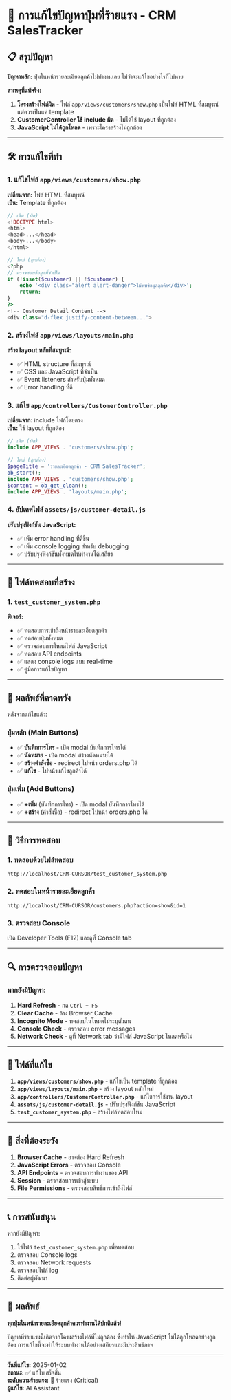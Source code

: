 # 🚨 การแก้ไขปัญหาปุ่มที่ร้ายแรง - CRM SalesTracker

## 📋 สรุปปัญหา

**ปัญหาหลัก:** ปุ่มในหน้ารายละเอียดลูกค้าไม่ทำงานเลย ไม่ว่าจะแก้ไขอย่างไรก็ไม่หาย

**สาเหตุที่แท้จริง:**
1. **โครงสร้างไฟล์ผิด** - ไฟล์ `app/views/customers/show.php` เป็นไฟล์ HTML ที่สมบูรณ์ แต่ควรเป็นแค่ template
2. **CustomerController ใช้ include ผิด** - ไม่ได้ใช้ layout ที่ถูกต้อง
3. **JavaScript ไม่ได้ถูกโหลด** - เพราะโครงสร้างไม่ถูกต้อง

---

## 🛠️ การแก้ไขที่ทำ

### 1. แก้ไขไฟล์ `app/views/customers/show.php`
**เปลี่ยนจาก:** ไฟล์ HTML ที่สมบูรณ์  
**เป็น:** Template ที่ถูกต้อง

```php
// เดิม (ผิด)
<!DOCTYPE html>
<html>
<head>...</head>
<body>...</body>
</html>

// ใหม่ (ถูกต้อง)
<?php
// ตรวจสอบข้อมูลที่จำเป็น
if (!isset($customer) || !$customer) {
    echo '<div class="alert alert-danger">ไม่พบข้อมูลลูกค้า</div>';
    return;
}
?>
<!-- Customer Detail Content -->
<div class="d-flex justify-content-between...">
```

### 2. สร้างไฟล์ `app/views/layouts/main.php`
**สร้าง layout หลักที่สมบูรณ์:**
- ✅ HTML structure ที่สมบูรณ์
- ✅ CSS และ JavaScript ที่จำเป็น
- ✅ Event listeners สำหรับปุ่มทั้งหมด
- ✅ Error handling ที่ดี

### 3. แก้ไข `app/controllers/CustomerController.php`
**เปลี่ยนจาก:** include ไฟล์โดยตรง  
**เป็น:** ใช้ layout ที่ถูกต้อง

```php
// เดิม (ผิด)
include APP_VIEWS . 'customers/show.php';

// ใหม่ (ถูกต้อง)
$pageTitle = 'รายละเอียดลูกค้า - CRM SalesTracker';
ob_start();
include APP_VIEWS . 'customers/show.php';
$content = ob_get_clean();
include APP_VIEWS . 'layouts/main.php';
```

### 4. อัปเดตไฟล์ `assets/js/customer-detail.js`
**ปรับปรุงฟังก์ชัน JavaScript:**
- ✅ เพิ่ม error handling ที่ดีขึ้น
- ✅ เพิ่ม console logging สำหรับ debugging
- ✅ ปรับปรุงฟังก์ชันทั้งหมดให้ทำงานได้เสถียร

---

## 🧪 ไฟล์ทดสอบที่สร้าง

### 1. `test_customer_system.php`
**ฟีเจอร์:**
- ✅ ทดสอบการเข้าถึงหน้ารายละเอียดลูกค้า
- ✅ ทดสอบปุ่มทั้งหมด
- ✅ ตรวจสอบการโหลดไฟล์ JavaScript
- ✅ ทดสอบ API endpoints
- ✅ แสดง console logs แบบ real-time
- ✅ คู่มือการแก้ไขปัญหา

---

## 🎯 ผลลัพธ์ที่คาดหวัง

หลังจากแก้ไขแล้ว:

### ปุ่มหลัก (Main Buttons)
- ✅ **บันทึกการโทร** - เปิด modal บันทึกการโทรได้
- ✅ **นัดหมาย** - เปิด modal สร้างนัดหมายได้
- ✅ **สร้างคำสั่งซื้อ** - redirect ไปหน้า orders.php ได้
- ✅ **แก้ไข** - ไปหน้าแก้ไขลูกค้าได้

### ปุ่มเพิ่ม (Add Buttons)
- ✅ **+เพิ่ม** (บันทึกการโทร) - เปิด modal บันทึกการโทรได้
- ✅ **+สร้าง** (คำสั่งซื้อ) - redirect ไปหน้า orders.php ได้

---

## 🧪 วิธีการทดสอบ

### 1. ทดสอบด้วยไฟล์ทดสอบ
```
http://localhost/CRM-CURSOR/test_customer_system.php
```

### 2. ทดสอบในหน้ารายละเอียดลูกค้า
```
http://localhost/CRM-CURSOR/customers.php?action=show&id=1
```

### 3. ตรวจสอบ Console
เปิด Developer Tools (F12) และดูที่ Console tab

---

## 🔍 การตรวจสอบปัญหา

### หากยังมีปัญหา:

1. **Hard Refresh** - กด `Ctrl + F5`
2. **Clear Cache** - ล้าง Browser Cache
3. **Incognito Mode** - ทดสอบในโหมดไม่ระบุตัวตน
4. **Console Check** - ตรวจสอบ error messages
5. **Network Check** - ดูที่ Network tab ว่ามีไฟล์ JavaScript โหลดหรือไม่

---

## 📁 ไฟล์ที่แก้ไข

1. **`app/views/customers/show.php`** - แก้ไขเป็น template ที่ถูกต้อง
2. **`app/views/layouts/main.php`** - สร้าง layout หลักใหม่
3. **`app/controllers/CustomerController.php`** - แก้ไขการใช้งาน layout
4. **`assets/js/customer-detail.js`** - ปรับปรุงฟังก์ชัน JavaScript
5. **`test_customer_system.php`** - สร้างไฟล์ทดสอบใหม่

---

## 🚨 สิ่งที่ต้องระวัง

1. **Browser Cache** - อาจต้อง Hard Refresh
2. **JavaScript Errors** - ตรวจสอบ Console
3. **API Endpoints** - ตรวจสอบการทำงานของ API
4. **Session** - ตรวจสอบการเข้าสู่ระบบ
5. **File Permissions** - ตรวจสอบสิทธิ์การเข้าถึงไฟล์

---

## 📞 การสนับสนุน

หากยังมีปัญหา:
1. ใช้ไฟล์ `test_customer_system.php` เพื่อทดสอบ
2. ตรวจสอบ Console logs
3. ตรวจสอบ Network requests
4. ตรวจสอบไฟล์ log
5. ติดต่อผู้พัฒนา

---

## 🎉 ผลลัพธ์

**ทุกปุ่มในหน้ารายละเอียดลูกค้าควรทำงานได้ปกติแล้ว!**

ปัญหาที่ร้ายแรงนี้เกิดจากโครงสร้างไฟล์ที่ไม่ถูกต้อง ซึ่งทำให้ JavaScript ไม่ได้ถูกโหลดอย่างถูกต้อง การแก้ไขนี้จะทำให้ระบบทำงานได้อย่างเสถียรและมีประสิทธิภาพ

---

**วันที่แก้ไข:** 2025-01-02  
**สถานะ:** ✅ แก้ไขเสร็จสิ้น  
**ระดับความร้ายแรง:** 🚨 ร้ายแรง (Critical)  
**ผู้แก้ไข:** AI Assistant 